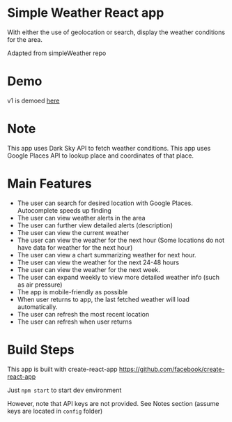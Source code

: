 # Simple Weather React app
With either the use of geolocation or search, display the weather conditions for the area. 

Adapted from simpleWeather repo

# Demo
v1 is demoed [here](https://my-project-1521742058003.firebaseapp.com/)

# Note
This app uses Dark Sky API to fetch weather conditions. 
This app uses Google Places API to lookup place and coordinates of that place.

# Main Features
- The user can search for desired location with Google Places. Autocomplete speeds up finding
- The user can view weather alerts in the area
- The user can further view detailed alerts (description)
- The user can view the current weather
- The user can view the weather for the next hour (Some locations do not have data for weather for the next hour)
- The user can view a chart summarizing weather for next hour. 
- The user can view the weather for the next 24-48 hours
- The user can view the weather for the next week. 
- The user can expand weekly to view more detailed weather info (such as air pressure)
- The app is mobile-friendly as possible
- When user returns to app, the last fetched weather will load automatically. 
- The user can refresh the most recent location 
- The user can refresh when user returns

# Build Steps
This app is built with create-react-app https://github.com/facebook/create-react-app

Just ```npm start``` to start dev environment 

However, note that API keys are not provided. See Notes section (assume keys are located in ```config``` folder)